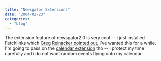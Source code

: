 ```yaml
---
title: "Newsgator Extensions"
date: "2004-02-23"
categories: 
  - "blog"
---
```


The extension feature of newsgator2.0 is very cool -- i just installed Fetchlinks which [Greg Reinacker pointed out](http://www.rassoc.com/gregr/weblog/archive.aspx?post=705 "Greg Reinacker's Weblog - NewsGator extensions"), I've wanted this for a while. I'm going to pass on the [calendar extension](http://www.rassoc.com/gregr/weblog/archive.aspx?post=706) tho -- i protect my time carefully and i do not want random events flying onto my calendar.
